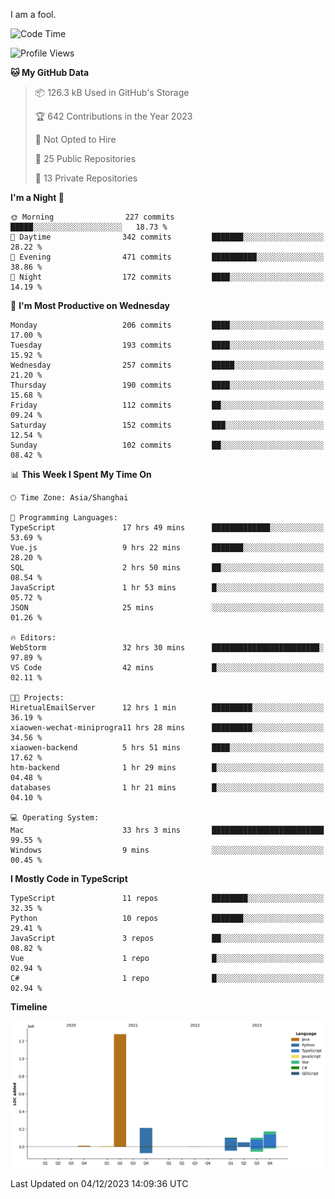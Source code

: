I am a fool.

<!--START_SECTION:waka-->
![Code Time](http://img.shields.io/badge/Code%20Time-960%20hrs%2013%20mins-blue)

![Profile Views](http://img.shields.io/badge/Profile%20Views-26-blue)

**🐱 My GitHub Data** 

> 📦 126.3 kB Used in GitHub's Storage 
 > 
> 🏆 642 Contributions in the Year 2023
 > 
> 🚫 Not Opted to Hire
 > 
> 📜 25 Public Repositories 
 > 
> 🔑 13 Private Repositories 
 > 
**I'm a Night 🦉** 

```text
🌞 Morning                227 commits         █████░░░░░░░░░░░░░░░░░░░░   18.73 % 
🌆 Daytime                342 commits         ███████░░░░░░░░░░░░░░░░░░   28.22 % 
🌃 Evening                471 commits         ██████████░░░░░░░░░░░░░░░   38.86 % 
🌙 Night                  172 commits         ████░░░░░░░░░░░░░░░░░░░░░   14.19 % 
```
📅 **I'm Most Productive on Wednesday** 

```text
Monday                   206 commits         ████░░░░░░░░░░░░░░░░░░░░░   17.00 % 
Tuesday                  193 commits         ████░░░░░░░░░░░░░░░░░░░░░   15.92 % 
Wednesday                257 commits         █████░░░░░░░░░░░░░░░░░░░░   21.20 % 
Thursday                 190 commits         ████░░░░░░░░░░░░░░░░░░░░░   15.68 % 
Friday                   112 commits         ██░░░░░░░░░░░░░░░░░░░░░░░   09.24 % 
Saturday                 152 commits         ███░░░░░░░░░░░░░░░░░░░░░░   12.54 % 
Sunday                   102 commits         ██░░░░░░░░░░░░░░░░░░░░░░░   08.42 % 
```


📊 **This Week I Spent My Time On** 

```text
🕑︎ Time Zone: Asia/Shanghai

💬 Programming Languages: 
TypeScript               17 hrs 49 mins      █████████████░░░░░░░░░░░░   53.69 % 
Vue.js                   9 hrs 22 mins       ███████░░░░░░░░░░░░░░░░░░   28.20 % 
SQL                      2 hrs 50 mins       ██░░░░░░░░░░░░░░░░░░░░░░░   08.54 % 
JavaScript               1 hr 53 mins        █░░░░░░░░░░░░░░░░░░░░░░░░   05.72 % 
JSON                     25 mins             ░░░░░░░░░░░░░░░░░░░░░░░░░   01.26 % 

🔥 Editors: 
WebStorm                 32 hrs 30 mins      ████████████████████████░   97.89 % 
VS Code                  42 mins             █░░░░░░░░░░░░░░░░░░░░░░░░   02.11 % 

🐱‍💻 Projects: 
HiretualEmailServer      12 hrs 1 min        █████████░░░░░░░░░░░░░░░░   36.19 % 
xiaowen-wechat-miniprogra11 hrs 28 mins      █████████░░░░░░░░░░░░░░░░   34.56 % 
xiaowen-backend          5 hrs 51 mins       ████░░░░░░░░░░░░░░░░░░░░░   17.62 % 
htm-backend              1 hr 29 mins        █░░░░░░░░░░░░░░░░░░░░░░░░   04.48 % 
databases                1 hr 21 mins        █░░░░░░░░░░░░░░░░░░░░░░░░   04.10 % 

💻 Operating System: 
Mac                      33 hrs 3 mins       █████████████████████████   99.55 % 
Windows                  9 mins              ░░░░░░░░░░░░░░░░░░░░░░░░░   00.45 % 
```

**I Mostly Code in TypeScript** 

```text
TypeScript               11 repos            ████████░░░░░░░░░░░░░░░░░   32.35 % 
Python                   10 repos            ███████░░░░░░░░░░░░░░░░░░   29.41 % 
JavaScript               3 repos             ██░░░░░░░░░░░░░░░░░░░░░░░   08.82 % 
Vue                      1 repo              █░░░░░░░░░░░░░░░░░░░░░░░░   02.94 % 
C#                       1 repo              █░░░░░░░░░░░░░░░░░░░░░░░░   02.94 % 
```



**Timeline**

![Lines of Code chart](https://raw.githubusercontent.com/VeejaLiu/VeejaLiu/master/assets/bar_graph.png)


 Last Updated on 04/12/2023 14:09:36 UTC
<!--END_SECTION:waka-->

